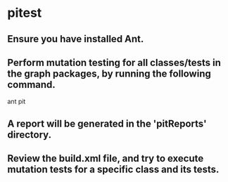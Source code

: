 # pitest 

## Ensure you have installed Ant.
## Perform mutation testing for all classes/tests in the graph packages, by running the following command.

ant pit

## A report will be generated in the 'pitReports' directory. 
## Review the build.xml file, and try to execute mutation tests for a specific class and its tests.
